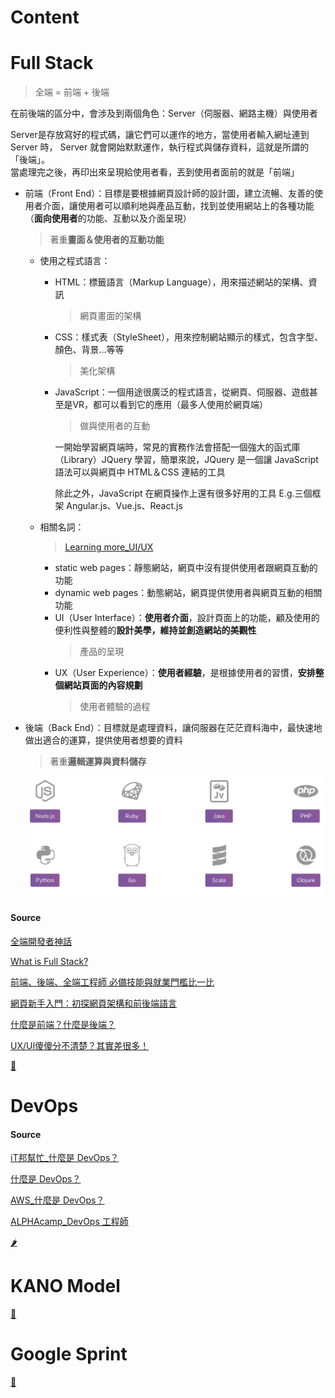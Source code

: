 # Content


# Full Stack
  > 全端 = 前端 + 後端
  
在前後端的區分中，會涉及到兩個角色：Server（伺服器、網路主機）與使用者

Server是存放寫好的程式碼，讓它們可以運作的地方，當使用者輸入網址連到 Server 時， Server 就會開始默默運作，執行程式與儲存資料，這就是所謂的「後端」。\
當處理完之後，再印出來呈現給使用者看，丟到使用者面前的就是「前端」


  
- 前端（Front End）：目標是要根據網頁設計師的設計圖，建立流暢、友善的使用者介面，讓使用者可以順利地與產品互動，找到並使用網站上的各種功能（**面向使用者**的功能、互動以及介面呈現）
  > 著重**畫面＆使用者的互動功能**
  
  - 使用之程式語言：
      - HTML：標籤語言（Markup Language），用來描述網站的架構、資訊
        > 網頁畫面的架構
      - CSS：樣式表（StyleSheet），用來控制網站顯示的樣式，包含字型、顏色、背景...等等
        > 美化架構
      - JavaScript：一個用途很廣泛的程式語言，從網頁、伺服器、遊戲甚至是VR，都可以看到它的應用（最多人使用於網頁端）
        > 做與使用者的互動
          
          一開始學習網頁端時，常見的實務作法會搭配一個強大的函式庫（Library）JQuery 學習，簡單來說，JQuery 是一個讓 JavaScript 語法可以與網頁中 HTML＆CSS 連結的工具
          
          除此之外，JavaScript 在網頁操作上還有很多好用的工具  E.g.三個框架 Angular.js、Vue.js、React.js
  - 相關名詞：
     > [Learning more_UI/UX](https://gremlinworks.com.tw/ui-ux/ui-ux-comparison/)
     - static web pages：靜態網站，網頁中沒有提供使用者跟網頁互動的功能
     - dynamic web pages：動態網站，網頁提供使用者與網頁互動的相關功能
     - UI（User Interface）：**使用者介面**，設計頁面上的功能，顧及使用的便利性與整體的**設計美學，維持並創造網站的美觀性**
       > 產品的呈現
     - UX（User Experience）：**使用者經驗**，是根據使用者的習慣，**安排整個網站頁面的內容規劃**
       > 使用者體驗的過程
  
- 後端（Back End）：目標就是處理資料，讓伺服器在茫茫資料海中，最快速地做出適合的運算，提供使用者想要的資料
  > 著重**邏輯運算與資料儲存**
  
  ![](https://github.com/vanikk06/FinTech/blob/master/class_notes/week_01/image/Snipaste_2020-03-12_01-38-03.png)

#### Source
[全端開發者神話](https://www.ithome.com.tw/voice/97360)

[What is Full Stack?](https://www.w3schools.com/whatis/whatis_fullstack.asp)

[前端、後端、全端工程師 必備技能與就業門檻比一比](https://tw.alphacamp.co/blog/2018-07-20-18464)

[網頁新手入門：初探網頁架構和前後端語言](https://medium.com/appworks-school/%E7%B6%B2%E9%A0%81%E6%96%B0%E6%89%8B%E5%85%A5%E9%96%80-%E5%88%9D%E6%8E%A2%E7%B6%B2%E9%A0%81%E6%9E%B6%E6%A7%8B%E5%92%8C%E5%89%8D%E5%BE%8C%E7%AB%AF%E8%AA%9E%E8%A8%80-a88a5dc86ee3)

[什麼是前端？什麼是後端？](https://15days.website/posts/frontend-vs-backend)

[UX/UI傻傻分不清楚？其實差很多！](https://gremlinworks.com.tw/ui-ux/ui-ux-comparison/)

[🍅](https://github.com/vanikk06/FinTech/tree/master/class_notes/week_01#content)

# DevOps


#### Source
[iT邦幫忙_什麼是 DevOps？](https://ithelp.ithome.com.tw/articles/10184557)

[什麼是 DevOps？](https://azure.microsoft.com/zh-tw/overview/what-is-devops/)

[AWS_什麼是 DevOps？](https://aws.amazon.com/tw/devops/what-is-devops/)

[ALPHAcamp_DevOps 工程師](https://tw.alphacamp.co/blog/2018-07-20-18464#w-node-6ab77b8879a0-215075ab)

[🌶](https://github.com/vanikk06/FinTech/tree/master/class_notes/week_01#content)

# KANO Model


[🍆](https://github.com/vanikk06/FinTech/tree/master/class_notes/week_01#content)

# Google Sprint


[🌽](https://github.com/vanikk06/FinTech/tree/master/class_notes/week_01#content)
